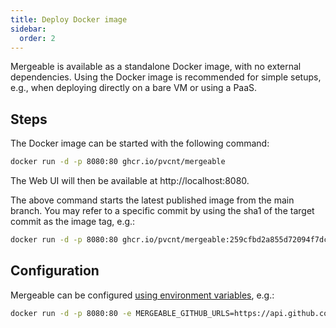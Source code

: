 ```yaml
---
title: Deploy Docker image
sidebar:
  order: 2
---
```


Mergeable is available as a standalone Docker image, with no external dependencies.
Using the Docker image is recommended for simple setups, e.g., when deploying directly on a bare VM or using a PaaS.

## Steps

The Docker image can be started with the following command:

```bash
docker run -d -p 8080:80 ghcr.io/pvcnt/mergeable
```

The Web UI will then be available at http://localhost:8080.

The above command starts the latest published image from the main branch.
You may refer to a specific commit by using the sha1 of the target commit as the image tag, e.g.:

```bash
docker run -d -p 8080:80 ghcr.io/pvcnt/mergeable:259cfbd2a855d72094f7dcecd8d08cc427d3e1c9
```

## Configuration

Mergeable can be configured [using environment variables](../environment-variables/), e.g.:

```bash
docker run -d -p 8080:80 -e MERGEABLE_GITHUB_URLS=https://api.github.com ghcr.io/pvcnt/mergeable
```
